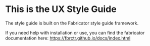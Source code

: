 This is the UX Style Guide
=======

The style guide is built on the Fabricator style guide framework. 

If you need help with installation or use, you can find the fabricator documentation here: https://fbrctr.github.io/docs/index.html
